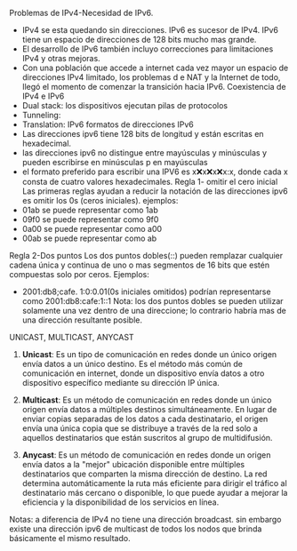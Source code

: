 Problemas de IPv4-Necesidad de IPv6.
- IPv4 se esta quedando sin direcciones. IPv6 es sucesor de IPv4. IPv6 tiene un espacio de direcciones de 128 bits mucho mas grande.
- El desarrollo de IPv6 también incluyo correcciones para limitaciones IPv4 y otras mejoras.
- Con una población que accede a internet cada vez mayor un espacio de direcciones IPv4 limitado, los problemas d e NAT y la Internet de todo, llegó el momento de comenzar la transición hacia IPv6.
Coexistencia  de IPv4 e IPv6
- Dual stack: los dispositivos ejecutan pilas de protocolos 
- Tunneling: 
- Translation: 
IPv6 formatos de direcciones IPv6
- Las direcciones ipv6 tiene  128 bits de longitud y están escritas en hexadecimal.
- las direcciones ipv6 no distingue entre mayúsculas y minúsculas y pueden escribirse en minúsculas p en mayúsculas
- el formato preferido para escribir una IPV6 es x:x:x:x:x:x:x:x, donde cada x consta de cuatro valores hexadecimales.
Regla 1- omitir el cero inicial
 Las primeras reglas ayudan a reducir la notación de las direcciones ipv6 es omitir los 0s (ceros iniciales).
 ejemplos:
 - 01ab se puede representar como 1ab
 - 09f0 se puede representar como 9f0
 - 0a00 se puede representar como a00
 - 00ab se puede representar como ab
 
 Regla 2-Dos puntos
  Los dos puntos dobles(::) pueden remplazar cualquier cadena única y continua de uno o mas segmentos de 16 bits que estén compuestas solo por ceros.
Ejemplos:
- 2001:db8;cafe. 1:0:0.01(0s iniciales omitidos) podrían representarse como 2001:db8:cafe:1::1
Nota: los dos puntos dobles se pueden utilizar solamente una vez dentro de una direccione;  lo contrario habría mas de una dirección resultante posible.


UNICAST, MULTICAST, ANYCAST

1. **Unicast**: Es un tipo de comunicación en redes donde un único origen envía datos a un único destino. Es el método más común de comunicación en internet, donde un dispositivo envía datos a otro dispositivo específico mediante su dirección IP única.
    
2. **Multicast**: Es un método de comunicación en redes donde un único origen envía datos a múltiples destinos simultáneamente. En lugar de enviar copias separadas de los datos a cada destinatario, el origen envía una única copia que se distribuye a través de la red solo a aquellos destinatarios que están suscritos al grupo de multidifusión.
    
3. **Anycast**: Es un método de comunicación en redes donde un origen envía datos a la "mejor" ubicación disponible entre múltiples destinatarios que comparten la misma dirección de destino. La red determina automáticamente la ruta más eficiente para dirigir el tráfico al destinatario más cercano o disponible, lo que puede ayudar a mejorar la eficiencia y la disponibilidad de los servicios en línea.

Notas: a diferencia de IPv4 no tiene una dirección broadcast. sin embargo existe una dirección ipv6 de multicast de todos los nodos que brinda básicamente el mismo resultado.